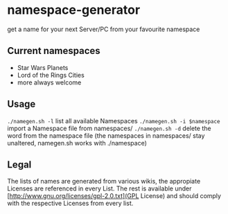namespace-generator
===================

get a name for your next Server/PC from your favourite namespace

Current namespaces
------------------
* Star Wars Planets
* Lord of the Rings Cities
* more always welcome

Usage
-----
<code>./namegen.sh -l</code> list all available Namespaces
<code>./namegen.sh -i $namespace</code> import a Namespace file from namespaces/
<code>./namegen.sh -d</code> delete the word from the namespace file (the namespaces in namespaces/ stay unaltered, namegen.sh works with ./namespace)

Legal
-----
The lists of names are generated from various wikis, the appropiate Licenses are referenced in every List. 
The rest is available under [http://www.gnu.org/licenses/gpl-2.0.txt](GPL License) and should comply with the respective Licenses from every list.
